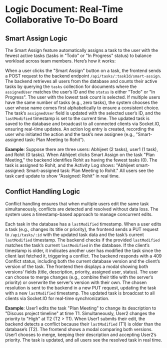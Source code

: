 # Logic Document: Real-Time Collaborative To-Do Board

## Smart Assign Logic
The Smart Assign feature automatically assigns a task to the user with the fewest active tasks (tasks in "Todo" or "In Progress" status) to balance workload across team members. Here’s how it works:

When a user clicks the "Smart Assign" button on a task, the frontend sends a POST request to the backend endpoint `/api/tasks/:taskId/smart-assign`. The backend retrieves all users from the database and counts their active tasks by querying the `tasks` collection for documents where the `assignedUser` matches the user’s ID and the `status` is either "Todo" or "In Progress". The user with the lowest task count is selected. If multiple users have the same number of tasks (e.g., zero tasks), the system chooses the user whose name comes first alphabetically to ensure a consistent choice. The task’s `assignedUser` field is updated with the selected user’s ID, and the `lastModified` timestamp is set to the current time. The updated task is saved to the database and broadcast to all connected clients via Socket.IO, ensuring real-time updates. An action log entry is created, recording the user who initiated the action and the task’s new assignee (e.g., "Smart-assigned task: Plan Meeting to Rohit").

**Example**: Suppose there are three users: Abhijeet (2 tasks), user1 (1 task), and Rohit (0 tasks). When Abhijeet clicks Smart Assign on the task "Plan Meeting," the backend identifies Rohit as having the fewest tasks (0). The task is assigned to Rohit, and the Activity Log shows: "Abhijeet smart-assigned: Smart-assigned task: Plan Meeting to Rohit." All users see the task card update to show "Assigned: Rohit" in real time.

## Conflict Handling Logic
Conflict handling ensures that when multiple users edit the same task simultaneously, conflicts are detected and resolved without data loss. The system uses a timestamp-based approach to manage concurrent edits.

Each task in the database has a `lastModified` timestamp. When a user edits a task (e.g., changes its title or priority), the frontend sends a PUT request to `/api/tasks/:id` with the updated task data and the task’s current `lastModified` timestamp. The backend checks if the provided `lastModified` matches the task’s current `lastModified` in the database. If the client’s timestamp is older, it indicates another user has modified the task since the client last fetched it, triggering a conflict. The backend responds with a 409 Conflict status, including both the current database version and the client’s version of the task. The frontend then displays a modal showing both versions’ fields (title, description, priority, assigned user, status). The user can choose to merge changes (e.g., combine their title with the server’s priority) or overwrite the server’s version with their own. The chosen resolution is sent to the backend in a new PUT request, updating the task with a new `lastModified` timestamp. The updated task is broadcast to all clients via Socket.IO for real-time synchronization.

**Example**: User1 edits the task "Plan Meeting" to change its description to "Discuss project timeline" at time T1. Simultaneously, User2 changes the priority to "High" at T2 (T2 > T1). When User1 submits their edit, the backend detects a conflict because their `lastModified` (T1) is older than the database’s (T2). The frontend shows a modal comparing both versions. User1 chooses to merge, keeping their description and accepting User2’s priority. The task is updated, and all users see the resolved task in real time.